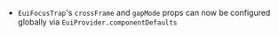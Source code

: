 - `EuiFocusTrap`'s `crossFrame` and `gapMode` props can now be configured globally via `EuiProvider.componentDefaults`
